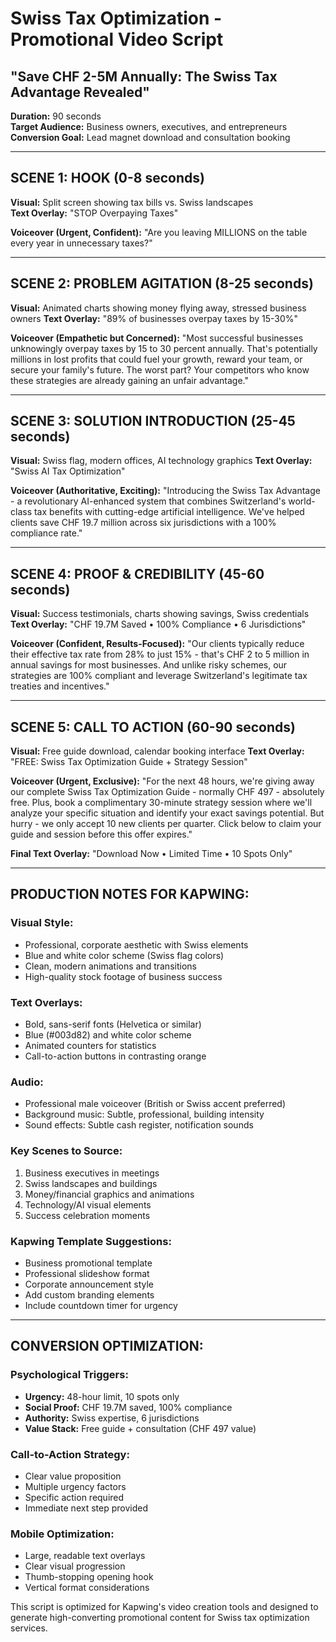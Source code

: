# Swiss Tax Optimization - Promotional Video Script
## "Save CHF 2-5M Annually: The Swiss Tax Advantage Revealed"

**Duration:** 90 seconds  
**Target Audience:** Business owners, executives, and entrepreneurs  
**Conversion Goal:** Lead magnet download and consultation booking

---

## SCENE 1: HOOK (0-8 seconds)
**Visual:** Split screen showing tax bills vs. Swiss landscapes  
**Text Overlay:** "STOP Overpaying Taxes"

**Voiceover (Urgent, Confident):**
"Are you leaving MILLIONS on the table every year in unnecessary taxes?"

---

## SCENE 2: PROBLEM AGITATION (8-25 seconds)
**Visual:** Animated charts showing money flying away, stressed business owners
**Text Overlay:** "89% of businesses overpay taxes by 15-30%"

**Voiceover (Empathetic but Concerned):**
"Most successful businesses unknowingly overpay taxes by 15 to 30 percent annually. That's potentially millions in lost profits that could fuel your growth, reward your team, or secure your family's future. The worst part? Your competitors who know these strategies are already gaining an unfair advantage."

---

## SCENE 3: SOLUTION INTRODUCTION (25-45 seconds)
**Visual:** Swiss flag, modern offices, AI technology graphics
**Text Overlay:** "Swiss AI Tax Optimization"

**Voiceover (Authoritative, Exciting):**
"Introducing the Swiss Tax Advantage - a revolutionary AI-enhanced system that combines Switzerland's world-class tax benefits with cutting-edge artificial intelligence. We've helped clients save CHF 19.7 million across six jurisdictions with a 100% compliance rate."

---

## SCENE 4: PROOF & CREDIBILITY (45-60 seconds)
**Visual:** Success testimonials, charts showing savings, Swiss credentials
**Text Overlay:** "CHF 19.7M Saved • 100% Compliance • 6 Jurisdictions"

**Voiceover (Confident, Results-Focused):**
"Our clients typically reduce their effective tax rate from 28% to just 15% - that's CHF 2 to 5 million in annual savings for most businesses. And unlike risky schemes, our strategies are 100% compliant and leverage Switzerland's legitimate tax treaties and incentives."

---

## SCENE 5: CALL TO ACTION (60-90 seconds)
**Visual:** Free guide download, calendar booking interface
**Text Overlay:** "FREE: Swiss Tax Optimization Guide + Strategy Session"

**Voiceover (Urgent, Exclusive):**
"For the next 48 hours, we're giving away our complete Swiss Tax Optimization Guide - normally CHF 497 - absolutely free. Plus, book a complimentary 30-minute strategy session where we'll analyze your specific situation and identify your exact savings potential. But hurry - we only accept 10 new clients per quarter. Click below to claim your guide and session before this offer expires."

**Final Text Overlay:** "Download Now • Limited Time • 10 Spots Only"

---

## PRODUCTION NOTES FOR KAPWING:

### Visual Style:
- Professional, corporate aesthetic with Swiss elements
- Blue and white color scheme (Swiss flag colors)
- Clean, modern animations and transitions
- High-quality stock footage of business success

### Text Overlays:
- Bold, sans-serif fonts (Helvetica or similar)
- Blue (#003d82) and white color scheme
- Animated counters for statistics
- Call-to-action buttons in contrasting orange

### Audio:
- Professional male voiceover (British or Swiss accent preferred)
- Background music: Subtle, professional, building intensity
- Sound effects: Subtle cash register, notification sounds

### Key Scenes to Source:
1. Business executives in meetings
2. Swiss landscapes and buildings
3. Money/financial graphics and animations
4. Technology/AI visual elements
5. Success celebration moments

### Kapwing Template Suggestions:
- Business promotional template
- Professional slideshow format
- Corporate announcement style
- Add custom branding elements
- Include countdown timer for urgency

---

## CONVERSION OPTIMIZATION:

### Psychological Triggers:
- **Urgency:** 48-hour limit, 10 spots only
- **Social Proof:** CHF 19.7M saved, 100% compliance
- **Authority:** Swiss expertise, 6 jurisdictions
- **Value Stack:** Free guide + consultation (CHF 497 value)

### Call-to-Action Strategy:
- Clear value proposition
- Multiple urgency factors
- Specific action required
- Immediate next step provided

### Mobile Optimization:
- Large, readable text overlays
- Clear visual progression
- Thumb-stopping opening hook
- Vertical format considerations

This script is optimized for Kapwing's video creation tools and designed to generate high-converting promotional content for Swiss tax optimization services.